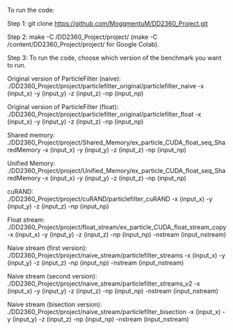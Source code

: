
To run the code:

Step 1:
git clone https://github.com/MoggmentuM/DD2360_Project.git

Step 2:
make -C /DD2360_Project/project/ (make -C /content/DD2360_Project/project/ for Google Colab).

Step 3:
To run the code, choose which version of the benchmark you want to run. 

Original version of ParticleFilter (naive): <br>
./DD2360_Project/project/particlefilter_original/particlefilter_naive -x (input_x) -y (input_y) -z (input_z) -np (input_np)

Original version of ParticleFilter (float): <br>
./DD2360_Project/project/particlefilter_original/particlefilter_float -x (input_x) -y (input_y) -z (input_z) -np (input_np)

Shared memory: <br>
./DD2360_Project/project/Shared_Memory/ex_particle_CUDA_float_seq_SharedMemory -x (input_x) -y (input_y) -z (input_z) -np (input_np)

Unified Memory: <br>
./DD2360_Project/project/Unified_Memory/ex_particle_CUDA_float_seq_SharedMemory -x (input_x) -y (input_y) -z (input_z) -np (input_np)

cuRAND: <br>
./DD2360_Project/project/cuRAND/particlefilter_cuRAND -x (input_x) -y (input_y) -z (input_z) -np (input_np)

Float stream: <br>
./DD2360_Project/project/float_stream/ex_particle_CUDA_float_stream_copy -x (input_x) -y (input_y) -z (input_z) -np (input_np) -nstream (input_nstream)

Naive stream (first version): <br>
./DD2360_Project/project/naive_stream/particlefilter_streams -x (input_x) -y (input_y) -z (input_z) -np (input_np) -nstream (input_nstream)

Naive stream (second version): <br>
./DD2360_Project/project/naive_stream/particlefilter_streams_v2 -x (input_x) -y (input_y) -z (input_z) -np (input_np) -nstream (input_nstream)

Naive stream (bisection version): <br>
./DD2360_Project/project/naive_stream/particlefilter_bisection -x (input_x) -y (input_y) -z (input_z) -np (input_np) -nstream (input_nstream)
